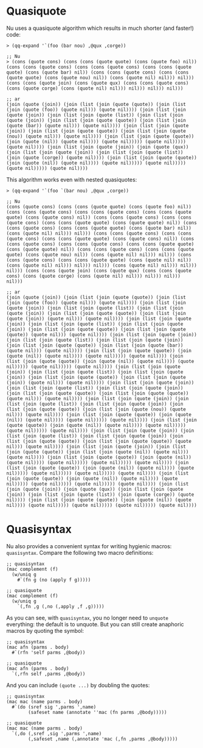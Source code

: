 Quasiquote
==========

Nu uses a quasiquote algorithm which results in much shorter (and faster!) code:

    > (qq-expand '`(foo (bar nou) ,@qux ,corge))

    ;; Nu
    > (cons (quote cons) (cons (cons (quote quote) (cons (quote foo) nil)) (cons (cons (quote cons) (cons (cons (quote cons) (cons (cons (quote quote) (cons (quote bar) nil)) (cons (cons (quote cons) (cons (cons (quote quote) (cons (quote nou) nil)) (cons (quote nil) nil))) nil))) (cons (cons (quote join) (cons (quote qux) (cons (cons (quote cons) (cons (quote corge) (cons (quote nil) nil))) nil))) nil))) nil)))

    ;; ar
    (join (quote (join)) (join (list (join (quote (quote)) (join (list (join (quote (foo)) (quote nil))) (quote nil)))) (join (list (join (quote (join)) (join (list (join (quote (list)) (join (list (join (quote (join)) (join (list (join (quote (quote)) (join (list (join (quote (bar)) (quote nil))) (quote nil)))) (join (list (join (quote (join)) (join (list (join (quote (quote)) (join (list (join (quote (nou)) (quote nil))) (quote nil)))) (join (list (join (quote (quote)) (join (quote (nil)) (quote nil)))) (quote nil))))) (quote nil))))) (quote nil)))) (join (list (join (quote (join)) (join (quote (qux)) (join (list (join (quote (join)) (join (list (join (quote (list)) (join (quote (corge)) (quote nil)))) (join (list (join (quote (quote)) (join (quote (nil)) (quote nil)))) (quote nil))))) (quote nil))))) (quote nil))))) (quote nil))))


This algorithm works even with nested quasiquotes:

    > (qq-expand '`(foo `(bar nou) ,@qux ,corge))

    ;; Nu
    (cons (quote cons) (cons (cons (quote quote) (cons (quote foo) nil)) (cons (cons (quote cons) (cons (cons (quote cons) (cons (cons (quote quote) (cons (quote cons) nil)) (cons (cons (quote cons) (cons (cons (quote cons) (cons (cons (quote quote) (cons (quote quote) nil)) (cons (cons (quote cons) (cons (cons (quote quote) (cons (quote bar) nil)) (cons (quote nil) nil))) nil))) (cons (cons (quote cons) (cons (cons (quote cons) (cons (cons (quote quote) (cons (quote cons) nil)) (cons (cons (quote cons) (cons (cons (quote cons) (cons (cons (quote quote) (cons (quote quote) nil)) (cons (cons (quote cons) (cons (cons (quote quote) (cons (quote nou) nil)) (cons (quote nil) nil))) nil))) (cons (cons (quote cons) (cons (cons (quote quote) (cons (quote nil) nil)) (cons (quote nil) nil))) nil))) nil))) (cons (quote nil) nil))) nil))) nil))) (cons (cons (quote join) (cons (quote qux) (cons (cons (quote cons) (cons (quote corge) (cons (quote nil) nil))) nil))) nil))) nil)))

    ;; ar
    (join (quote (join)) (join (list (join (quote (quote)) (join (list (join (quote (foo)) (quote nil))) (quote nil)))) (join (list (join (quote (join)) (join (list (join (quote (list)) (join (list (join (quote (join)) (join (list (join (quote (quote)) (join (list (join (quote (join)) (quote nil))) (quote nil)))) (join (list (join (quote (join)) (join (list (join (quote (list)) (join (list (join (quote (join)) (join (list (join (quote (quote)) (join (list (join (quote (quote)) (quote nil))) (quote nil)))) (join (list (join (quote (join)) (join (list (join (quote (list)) (join (list (join (quote (join)) (join (list (join (quote (quote)) (join (list (join (quote (bar)) (quote nil))) (quote nil)))) (join (list (join (quote (quote)) (join (quote (nil)) (quote nil)))) (quote nil))))) (quote nil)))) (join (list (join (quote (quote)) (join (quote (nil)) (quote nil)))) (quote nil))))) (quote nil))))) (quote nil)))) (join (list (join (quote (join)) (join (list (join (quote (list)) (join (list (join (quote (join)) (join (list (join (quote (quote)) (join (list (join (quote (join)) (quote nil))) (quote nil)))) (join (list (join (quote (join)) (join (list (join (quote (list)) (join (list (join (quote (join)) (join (list (join (quote (quote)) (join (list (join (quote (quote)) (quote nil))) (quote nil)))) (join (list (join (quote (join)) (join (list (join (quote (list)) (join (list (join (quote (join)) (join (list (join (quote (quote)) (join (list (join (quote (nou)) (quote nil))) (quote nil)))) (join (list (join (quote (quote)) (join (quote (nil)) (quote nil)))) (quote nil))))) (quote nil)))) (join (list (join (quote (quote)) (join (quote (nil)) (quote nil)))) (quote nil))))) (quote nil))))) (quote nil)))) (join (list (join (quote (join)) (join (list (join (quote (list)) (join (list (join (quote (join)) (join (list (join (quote (quote)) (join (list (join (quote (quote)) (quote nil))) (quote nil)))) (join (list (join (quote (join)) (join (list (join (quote (quote)) (join (list (join (quote (nil)) (quote nil))) (quote nil)))) (join (list (join (quote (quote)) (join (quote (nil)) (quote nil)))) (quote nil))))) (quote nil))))) (quote nil)))) (join (list (join (quote (quote)) (join (quote (nil)) (quote nil)))) (quote nil))))) (quote nil))))) (quote nil))))) (quote nil)))) (join (list (join (quote (quote)) (join (quote (nil)) (quote nil)))) (quote nil))))) (quote nil))))) (quote nil))))) (quote nil)))) (join (list (join (quote (join)) (join (quote (qux)) (join (list (join (quote (join)) (join (list (join (quote (list)) (join (quote (corge)) (quote nil)))) (join (list (join (quote (quote)) (join (quote (nil)) (quote nil)))) (quote nil))))) (quote nil))))) (quote nil))))) (quote nil))))


Quasisyntax
===========

Nu also provides a convenient syntax for writing hygienic macros: `quasisyntax`. Compare the following two macro definitions:

    ;; quasisyntax
    (mac complement (f)
      (w/uniq g
        #`(fn g (no (apply f g)))))

    ;; quasiquote
    (mac complement (f)
      (w/uniq g
        `(,fn ,g (,no (,apply ,f ,g)))))

As you can see, with `quasisyntax`, you no longer need to `unquote` everything: the default is to unquote. But you can still create anaphoric macros by quoting the symbol:

    ;; quasisyntax
    (mac afn (parms . body)
      #`(rfn 'self parms ,@body))

    ;; quasiquote
    (mac afn (parms . body)
      `(,rfn self ,parms ,@body))

And you can include `(quote ...)` by doubling the quotes:

    ;; quasisyntax
    (mac mac (name parms . body)
      #`(do (sref sig ',parms ',name)
            (safeset name (annotate ''mac (fn parms ,@body)))))

    ;; quasiquote
    (mac mac (name parms . body)
      `(,do (,sref ,sig ',parms ',name)
            (,safeset ,name (,annotate 'mac (,fn ,parms ,@body)))))
